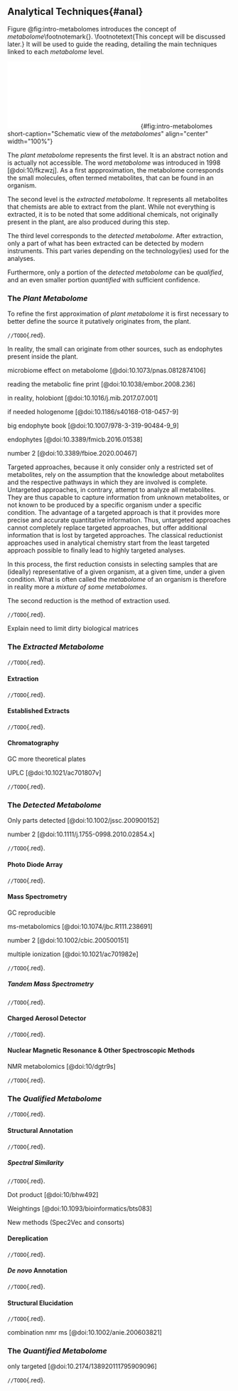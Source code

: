 ## Analytical Techniques{#anal}

Figure @fig:intro-metabolomes introduces the concept of *metabolome*\footnotemark{}.
\footnotetext{This concept will be discussed later.}
It will be used to guide the reading, detailing the main techniques linked to each *metabolome* level.

![**Schematic view of the *metabolomes*.**](images/intro-metabolomes.pdf "intro-metabolomes"){#fig:intro-metabolomes short-caption="Schematic view of the *metabolomes*" align="center" width="100%"}

The *plant metabolome* represents the first level.
It is an abstract notion and is actually not accessible.
The word *metabolome* was introduced in 1998 [@doi:10/fkzwzj].
As a first appproximation, the metabolome corresponds the small molecules, often termed metabolites, that can be found in an organism.

The second level is the *extracted metabolome*.
It represents all metabolites that chemists are able to extract from the plant.
While not everything is extracted, it is to be noted that some additional chemicals, not originally present in the plant, are also produced during this step.

The third level corresponds to the *detected metabolome*.
After extraction, only a part of what has been extracted can be detected by modern instruments.
This part varies depending on the technology(ies) used for the analyses.

Furthermore, only a portion of the *detected metabolome* can be *qualified*, and an even smaller portion *quantified* with sufficient confidence.

### The *Plant Metabolome*

To refine the first approximation of *plant metabolome* it is first necessary to better define the source it putatively originates from, the plant.

`//TODO`{.red}.

In reality, the small can originate from other sources, such as endophytes present inside the plant.

microbiome effect on metabolome [@doi:10.1073/pnas.0812874106]

reading the metabolic fine print [@doi:10.1038/embor.2008.236]

in reality, holobiont [@doi:10.1016/j.mib.2017.07.001]

if needed hologenome [@doi:10.1186/s40168-018-0457-9]

big endophyte book [@doi:10.1007/978-3-319-90484-9_9]

endophytes [@doi:10.3389/fmicb.2016.01538]

number 2 [@doi:10.3389/fbioe.2020.00467]

Targeted approaches, because it only consider only a restricted set of metabolites, rely on the assumption that the knowledge about metabolites and the respective pathways in which they are involved is complete.
Untargeted approaches, in contrary, attempt to analyze all metabolites.
They are thus capable to capture information from unknown metabolites, or not known to be produced by a specific organism under a specific condition.
The advantage of a targeted approach is that it provides more precise and accurate quantitative information.
Thus, untargeted approaches cannot completely replace targeted approaches, but offer additional information that is lost by targeted approaches.
The classical reductionist approaches used in analytical chemistry start from the least targeted approach possible to finally lead to highly targeted analyses.

In this process, the first reduction consists in selecting samples that are (ideally) representative of a given organism, at a given time, under a given condition.
What is often called the *metabolome* of an organism is therefore in reality more a *mixture of some metabolomes*.

The second reduction is the method of extraction used.

`//TODO`{.red}.

Explain need to limit dirty biological matrices

### The *Extracted Metabolome*

`//TODO`{.red}.

#### Extraction

`//TODO`{.red}.

#### Established Extracts

`//TODO`{.red}.

#### Chromatography

GC more theoretical plates

UPLC [@doi:10.1021/ac701807v]

`//TODO`{.red}.

### The *Detected Metabolome*

Only parts detected [@doi:10.1002/jssc.200900152]

number 2 [@doi:10.1111/j.1755-0998.2010.02854.x]


`//TODO`{.red}.

#### Photo Diode Array

`//TODO`{.red}.

#### Mass Spectrometry

GC reproducible

ms-metabolomics [@doi:10.1074/jbc.R111.238691]

number 2 [@doi:10.1002/cbic.200500151]

multiple ionization [@doi:10.1021/ac701982e]

`//TODO`{.red}.

##### Tandem Mass Spectrometry

`//TODO`{.red}.

#### Charged Aerosol Detector

`//TODO`{.red}.

#### Nuclear Magnetic Resonance & Other Spectroscopic Methods

NMR metabolomics [@doi:10/dgtr9s]

`//TODO`{.red}.

### The *Qualified Metabolome*

`//TODO`{.red}.

#### Structural Annotation

`//TODO`{.red}.

##### Spectral Similarity

`//TODO`{.red}.

Dot product [@doi:10/bhw492]

Weightings [@doi:10.1093/bioinformatics/bts083]

New methods (Spec2Vec and consorts)

#### Dereplication

`//TODO`{.red}.

#### *De novo* Annotation

`//TODO`{.red}.

#### Structural Elucidation

`//TODO`{.red}.

combination nmr ms [@doi:10.1002/anie.200603821]

### The *Quantified Metabolome*

only targeted [@doi:10.2174/138920111795909096]

`//TODO`{.red}.